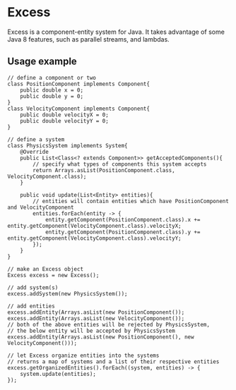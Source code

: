 # Excess

Excess is a component-entity system for Java. It takes advantage of some Java 8 features, such as parallel streams, and lambdas. 

## Usage example

    // define a component or two
    class PositionComponent implements Component{
        public double x = 0;
        public double y = 0;
    }
    class VelocityComponent implements Component{
        public double velocityX = 0;
        public double velocityY = 0;
    }

    // define a system
    class PhysicsSystem implements System{
        @Override
        public List<Class<? extends Component>> getAcceptedComponents(){
            // specify what types of components this system accepts
            return Arrays.asList(PositionComponent.class, VelocityComponent.class);
        }
        
        public void update(List<Entity> entities){
            // entities will contain entities which have PositionComponent and VelocityComponent
            entities.forEach(entity -> {
                entity.getComponent(PositionComponent.class).x += entity.getComponent(VelocityComponent.class).velocityX;
                entity.getComponent(PositionComponent.class).y += entity.getComponent(VelocityComponent.class).velocityY;
            });
        }
    }
    
    // make an Excess object
    Excess excess = new Excess();
    
    // add system(s)
    excess.addSystem(new PhysicsSystem());
    
    // add entities
    excess.addEntity(Arrays.asList(new PositionComponent());
    excess.addEntity(Arrays.asList(new VelocityComponent());
    // both of the above entities will be rejected by PhysicsSystem,
    // the below entity will be accepted by PhysicsSystem
    excess.addEntity(Arrays.asList(new PositionComponent(), new VelocityComponent()));
    
    // let Excess organize entities into the systems
    // returns a map of systems and a list of their respective entities
    excess.getOrganizedEntities().forEach((system, entities) -> {
        system.update(entities);
    });
    
    

    
    